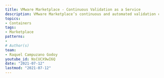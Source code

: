 ```yaml
---
title: VMware Marketplace - Continuous Validation as a Service
description: VMware Marketplace’s continuous and automated validation capability (or CVaaS) enables developers to deploy solutions in confidence,  knowing they are fully validated and tested. Through this new service, ISVs can validate the latest versions of their applications on the latest versions of VMware deployment platforms and vice-versa. In this video,  you will learn step-by-step how applications are validated on VMware Marketplace (https://www.vmware.com/products/vmware-marketplace.html). If you’re interested in learning more about Continuous Validation as a Service and how it is configured, read the announcement (https://tanzu.vmware.com/content/blog/vmware-continuous-automated-validation-isv-ecosystem-solutions) or technical blog (https://tanzu.vmware.com/content/blog/continuous-and-automated-validation-tanzu-solutions-vmware-marketplace-what-why-how). To get started using VMware Marketplace, Create a Marketplace Account (https://marketplace.cloud.vmware.com/), read our Program Guide (https://www.vmware.com/content/dam/digitalmarketing/vmware/en/pdf/products/market-place/vmw-marketplace-program-guide.pdf), or visit our Marketplace documentation (https://docs.vmware.com/en/VMware-Marketplace/index.html).
topics:
- Containers
tags:
- Marketplace
patterns:
- 
# Author(s)
team:
- Raquel Campuzano Godoy
youtube_id: NsCUCX9wI6Q
date: "2021-07-12"
lastmod: "2021-07-12"
---
```


